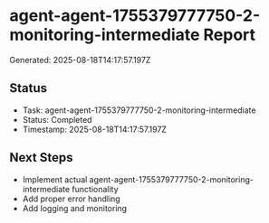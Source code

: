 # agent-agent-1755379777750-2-monitoring-intermediate Report

Generated: 2025-08-18T14:17:57.197Z

## Status
- Task: agent-agent-1755379777750-2-monitoring-intermediate
- Status: Completed
- Timestamp: 2025-08-18T14:17:57.197Z

## Next Steps
- Implement actual agent-agent-1755379777750-2-monitoring-intermediate functionality
- Add proper error handling
- Add logging and monitoring

